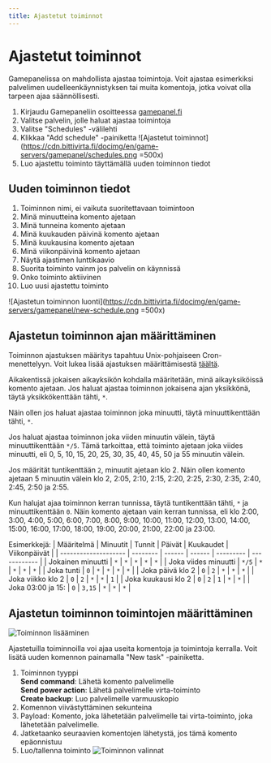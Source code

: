 ```yaml
---
title: Ajastetut toiminnot
---
```


# Ajastetut toiminnot

Gamepanelissa on mahdollista ajastaa toimintoja. Voit ajastaa esimerkiksi palvelimen uudelleenkäynnistyksen tai muita komentoja, jotka voivat olla tarpeen ajaa säännöllisesti.

1. Kirjaudu Gamepaneliin osoitteessa [gamepanel.fi](https://gamepanel.fi)
2. Valitse palvelin, jolle haluat ajastaa toimintoja
3. Valitse "Schedules" -välilehti
4. Klikkaa "Add schedule" -painiketta
   ![Ajastetut toiminnot](https://cdn.bittivirta.fi/docimg/en/game-servers/gamepanel/schedules.png =500x)
5. Luo ajastettu toiminto täyttämällä uuden toiminnon tiedot

## Uuden toiminnon tiedot

1. Toiminnon nimi, ei vaikuta suoritettavaan toimintoon
2. Minä minuutteina komento ajetaan
3. Minä tunneina komento ajetaan
4. Minä kuukauden päivinä komento ajetaan
5. Minä kuukausina komento ajetaan
6. Minä viikonpäivinä komento ajetaan
7. Näytä ajastimen lunttikaavio
8. Suorita toiminto vainm jos palvelin on käynnissä
9. Onko toiminto aktiivinen
10. Luo uusi ajastettu toiminto

![Ajastetun toiminnon luonti](https://cdn.bittivirta.fi/docimg/en/game-servers/gamepanel/new-schedule.png =500x)

## Ajastetun toiminnon ajan määrittäminen

Toiminnon ajastuksen määritys tapahtuu Unix-pohjaiseen Cron-menettelyyn. Voit lukea lisää ajastuksen määrittämisestä [täältä](https://en.wikipedia.org/wiki/Cron).

Aikakentissä jokaisen aikayksikön kohdalla määritetään, minä aikayksiköissä komento ajetaan. Jos haluat ajastaa toiminnon jokaisena ajan yksikkönä, täytä yksikkökenttään tähti, `*`.

Näin ollen jos haluat ajastaa toiminnon joka minuutti, täytä minuuttikenttään tähti, `*`.

Jos haluat ajastaa toiminnon joka viiden minuutin välein, täytä minuuttikenttään `*/5`. Tämä tarkoittaa, että toiminto ajetaan joka viides minuutti, eli 0, 5, 10, 15, 20, 25, 30, 35, 40, 45, 50 ja 55 minuutin välein.

Jos määrität tuntikenttään `2`, minuutit ajetaan klo 2. Näin ollen komento ajetaan 5 minuutin välein klo 2, 2:05, 2:10, 2:15, 2:20, 2:25, 2:30, 2:35, 2:40, 2:45, 2:50 ja 2:55.

Kun halujat ajaa toiminnon kerran tunnissa, täytä tuntikenttään tähti, `*` ja minuuttikenttään `0`. Näin komento ajetaan vain kerran tunnissa, eli klo 2:00, 3:00, 4:00, 5:00, 6:00, 7:00, 8:00, 9:00, 10:00, 11:00, 12:00, 13:00, 14:00, 15:00, 16:00, 17:00, 18:00, 19:00, 20:00, 21:00, 22:00 ja 23:00.

Esimerkkejä:
| Määritelmä           | Minuutit | Tunnit | Päivät | Kuukaudet | Viikonpäivät |
| -------------------- | -------- | ------ | ------ | --------- | ------------ |
| Jokainen minuutti    | `*`      | `*`    | `*`    | `*`       | `*`          |
| Joka viides minuutti | `*/5`    | `*`    | `*`    | `*`       | `*`          |
| Joka tunti           | `0`      | `*`    | `*`    | `*`       | `*`          |
| Joka päivä klo 2     | `0`      | `2`    | `*`    | `*`       | `*`          |
| Joka viikko klo 2    | `0`      | `2`    | `*`    | `*`       | `1`          |
| Joka kuukausi klo 2  | `0`      | `2`    | `1`    | `*`       | `*`          |
| Joka 03:00 ja 15:    | `0`      | `3,15` | `*`    | `*`       | `*`          |

## Ajastetun toiminnon toimintojen määrittäminen

![Toiminnon lisääminen](https://cdn.bittivirta.fi/docimg/en/game-servers/gamepanel/schedule-new-task.png)

Ajastetuilla toiminnoilla voi ajaa useita komentoja ja toimintoja kerralla. Voit lisätä uuden komennon painamalla "New task" -painiketta.

1. Toiminnon tyyppi<br>
   **Send command**: Lähetä komento palvelimelle<br>
   **Send power action**: Lähetä palvelimelle virta-toiminto<br>
   **Create backup**: Luo palvelimelle varmuuskopio
1. Komennon viivästyttäminen sekunteina
2. Payload: Komento, joka lähetetään palvelimelle tai virta-toiminto, joka lähetetään palvelimelle.
3. Jatketaanko seuraavien komentojen lähetystä, jos tämä komento epäonnistuu
4. Luo/tallenna toiminto
![Toiminnon valinnat](https://cdn.bittivirta.fi/docimg/en/game-servers/gamepanel/schedule-new-task-dialog.png)